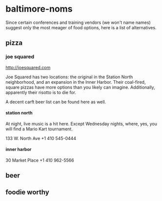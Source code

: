 # baltimore-noms

Since certain conferences and training vendors (we won't name names)
suggest only the most meager of food options, here is a list of
alternatives.

## pizza

### joe squared

http://joesquared.com

Joe Squared has two locations: the original in the Station North
neighborhood, and an expansion in the Inner Harbor. Their coal-fired,
square pizzas have more options than you likely can
imagine. Additionally, apparently their risotto is to die for.

A decent carft beer list can be found here as well.

#### station north

At night, live music is a hit here. Except Wednesday nights, where,
yes, you will find a Mario Kart tournament.

133 W. North Ave
+1 410 545-0444

#### inner harbor

30 Market Place
+1 410 962-5566

## beer

## foodie worthy
